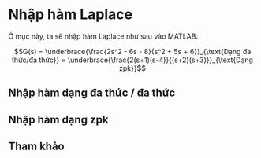 # Nhập hàm Laplace

Ở mục này, ta sẽ nhập hàm Laplace như sau vào MATLAB:

$$G(s) = \underbrace{\frac{2s^2 - 6s - 8}{s^2 + 5s + 6}}_{\text{Dạng đa thức/đa thức}} = \underbrace{\frac{2(s+1)(s-4)}{(s+2)(s+3)}}_{\text{Dạng zpk}}$$

## Nhập hàm dạng đa thức / đa thức


## Nhập hàm dạng zpk

## Tham khảo
